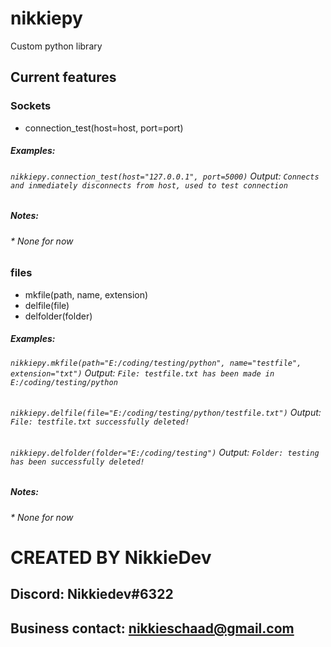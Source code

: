 # nikkiepy
Custom python library

## Current features

### Sockets
* connection_test(host=host, port=port)

##### Examples:
###### `nikkiepy.connection_test(host="127.0.0.1", port=5000)` Output: ```Connects and inmediately disconnects from host, used to test connection```
##### Notes:
###### * None *for now*

### files
* mkfile(path, name, extension)
* delfile(file)
* delfolder(folder)
##### Examples:
###### `nikkiepy.mkfile(path="E:/coding/testing/python", name="testfile", extension="txt")` Output: ```File: testfile.txt has been made in E:/coding/testing/python```
###### `nikkiepy.delfile(file="E:/coding/testing/python/testfile.txt")` Output: ```File: testfile.txt successfully deleted!```
###### `nikkiepy.delfolder(folder="E:/coding/testing")` Output: ```Folder: testing has been successfully deleted!```
##### Notes:
###### * None *for now*



# CREATED BY NikkieDev
## Discord: Nikkiedev#6322
## Business contact: nikkieschaad@gmail.com
